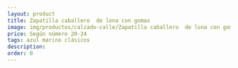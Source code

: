 ```yaml
---
layout: product
title: Zapatilla caballero  de lona con gomas
image: img/productos/calzado-calle/Zapatilla caballero  de lona con gomas=Según número 20-24 =azul marino clásicos.webp
price: Según número 20-24 
tags: azul marino clásicos
description: 
order: 0
---
```

